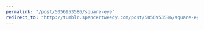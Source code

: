```yaml
---
permalink: "/post/5056953586/square-eye"
redirect_to: "http://tumblr.spencertweedy.com/post/5056953586/square-eye"
---
```

